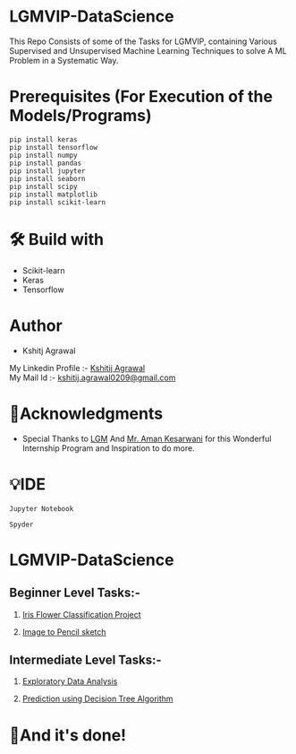 # LGMVIP-DataScience
This Repo Consists of some of the Tasks for LGMVIP, containing Various Supervised and Unsupervised Machine Learning Techniques to solve A ML Problem in a Systematic Way.
# Prerequisites (For Execution of the Models/Programs)
```
pip install keras
pip install tensorflow
pip install numpy
pip install pandas
pip install jupyter
pip install seaborn
pip install scipy
pip install matplotlib
pip install scikit-learn
```
# 🛠 Build with 
* Scikit-learn
* Keras
* Tensorflow

# Author 
* Kshitj Agrawal

My Linkedin Profile :- [Kshitij Agrawal](https://www.linkedin.com/in/kshitij-agrawal-3a557814b/)<br>
My Mail Id :- kshitij.agrawal0209@gmail.com

# 🙏Acknowledgments
* Special Thanks to [LGM](https://www.linkedin.com/company/letsgrowmore/) And [Mr. Aman Kesarwani](https://www.linkedin.com/in/~amankesarwani/) for this Wonderful Internship Program and Inspiration to do more.

# 💡IDE 
```
Jupyter Notebook
```
```
Spyder
```

# LGMVIP-DataScience <br>

## Beginner Level Tasks:-

1. [Iris Flower Classification Project](https://github.com/kshitij0209ag/LGMVIP-DataScience/tree/master/Task-1)

2. [Image to Pencil sketch](https://github.com/kshitij0209ag/LGMVIP-DataScience/tree/master/Task-2)

## Intermediate Level Tasks:-

1. [Exploratory Data Analysis](https://github.com/kshitij0209ag/LGMVIP-DataScience/tree/master/Task-3)

2. [Prediction using Decision Tree Algorithm](https://github.com/kshitij0209ag/LGMVIP-DataScience/tree/master/Task-4)

# 👏And it's done!
